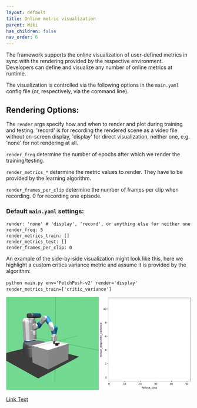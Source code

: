 ```yaml
---
layout: default
title: Online metric visualization
parent: Wiki
has_children: false
nav_order: 6
---
```


The framework supports the online visualization of user-defined metrics in sync with the rendering provided by the respective environment. Developers can define and visualize any number of online metrics at runtime.

The visualization is controlled via the following options in the `main.yaml` config file (or, respectively, via the command line).

## Rendering Options:

The `render` args specify how and when to render and plot during training and testing. 'record' is for recording the rendered scene as a video file without on-screen display, 'display' for direct visualization, neither one, e.g. 'none' for not rendering at all.

`render_freq` determine the number of epochs after which we render the training/testing.

`render_metrics_*` determine the metric values to render. They have to be provided by the learning algorithm.

`render_frames_per_clip` determine the number of frames per clip when recording. 0 for recording one episode.

### Default `main.yaml` settings:

```
render: 'none' # 'display', 'record', or anything else for neither one
render_freq: 5
render_metrics_train: []
render_metrics_test: []
render_frames_per_clip: 0
```

An example of the side-by-side visualization might look like this, here we highlight a custom critics variance metric and assume it is provided by the algorithm:

`python main.py env='FetchPush-v2' render='display' render_metrics_train=['critic_variance']`

![](uploads/latest/critics_variance_side_by_side.gif)

[Link Text](relative/path/to/other/file.md)